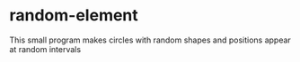 # random-element
This small program makes circles with random shapes and positions appear at random intervals
